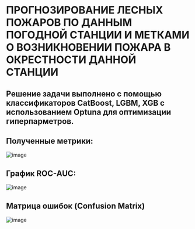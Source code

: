 # ПРОГНОЗИРОВАНИЕ ЛЕСНЫХ ПОЖАРОВ ПО ДАННЫМ ПОГОДНОЙ СТАНЦИИ И МЕТКАМИ О ВОЗНИКНОВЕНИИ ПОЖАРА В ОКРЕСТНОСТИ ДАННОЙ СТАНЦИИ

## Решение задачи выполнено с помощью классификаторов CatBoost, LGBM, XGB c использованием Optuna для оптимизации гиперпарметров.

## Полученные метрики:
![image](https://github.com/GorshkovAndrey/Forest_fires/assets/130226207/4fae5564-af28-40dc-9036-82024a760a20)

## График ROC-AUC:
![image](https://github.com/GorshkovAndrey/Forest_fires/assets/130226207/9c5fe2ea-7585-4020-9fcd-584f14f68269)

## Матрица ошибок (Confusion Matrix)
![image](https://github.com/GorshkovAndrey/Forest_fires/assets/130226207/c581215a-2e32-459f-9f12-0d8f1636553e)

